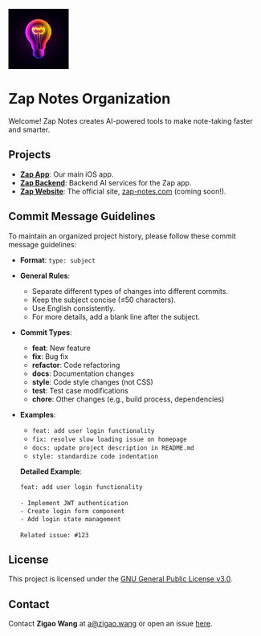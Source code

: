 <p align="left">
  <img src="https://github.com/Zap-Notes-App/Zap/blob/main/Zap/Assets.xcassets/ZapLogo.imageset/logo.jpeg?raw=true" alt="Zap Logo" width="120"/>
</p>

# Zap Notes Organization

Welcome! Zap Notes creates AI-powered tools to make note-taking faster and smarter.

## Projects

- **[Zap App](https://github.com/Zap-Notes-App/Zap)**: Our main iOS app.
- **[Zap Backend](https://github.com/Zap-Notes-App/Zap-backend)**: Backend AI services for the Zap app.
- **[Zap Website](https://github.com/Zap-Notes-App/Zap-website)**: The official site, [zap-notes.com](http://zap-notes.com) (coming soon!).

## Commit Message Guidelines

To maintain an organized project history, please follow these commit message guidelines:

- **Format**: `type: subject`
- **General Rules**:
  - Separate different types of changes into different commits.
  - Keep the subject concise (≤50 characters).
  - Use English consistently.
  - For more details, add a blank line after the subject.

- **Commit Types**:
  - **feat**: New feature
  - **fix**: Bug fix
  - **refactor**: Code refactoring
  - **docs**: Documentation changes
  - **style**: Code style changes (not CSS)
  - **test**: Test case modifications
  - **chore**: Other changes (e.g., build process, dependencies)

- **Examples**:
  - `feat: add user login functionality`
  - `fix: resolve slow loading issue on homepage`
  - `docs: update project description in README.md`
  - `style: standardize code indentation`

  **Detailed Example**:
  ```
  feat: add user login functionality

  - Implement JWT authentication
  - Create login form component
  - Add login state management

  Related issue: #123
  ```

## License

This project is licensed under the [GNU General Public License v3.0](https://www.gnu.org/licenses/gpl-3.0.html).

## Contact

Contact **Zigao Wang** at a@zigao.wang or open an issue [here](https://github.com/Zap-Notes-App/Zap/issues).
